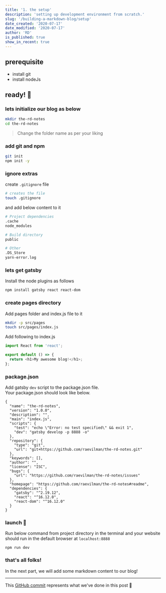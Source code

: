 ```yaml
---
title: '1. the setup'
description: 'setting up development environment from scratch.'
slug: '/building-a-markdown-blog/setup'
date_created: '2020-07-17'
date_modified: '2020-07-17'
author: 'RD'
is_published: true
show_in_recent: true
---
```


## prerequisite
- install git
- install nodeJs

## ready! 🚀

### lets initialize our blog as below

```sh
mkdir the-rd-notes
cd the-rd-notes
```
> Change the folder name as per your liking

### add git and npm

```sh
git init
npm init -y
```

### ignore extras
create `.gitignore` file  
```sh
# creates the file 
touch .gitignore
```
and add below content to it
```sh
# Project dependencies
.cache
node_modules

# Build directory
public

# Other
.DS_Store
yarn-error.log
```

### lets get gatsby
Install the node plugins as follows
```sh
npm install gatsby react react-dom
```

### create pages directory
Add pages folder and index.js file to it  
```sh
mkdir -p src/pages
touch src/pages/index.js
```
Add following to index.js  
```js
import React from 'react';

export default () => {
  return <h1>My awesome blog!</h1>;
};
```

### package.json
Add gatsby `dev` script to the package.json file.  
Your package.json should look like below.
```
{
  "name": "the-rd-notes",
  "version": "1.0.0",
  "description": "",
  "main": "index.js",
  "scripts": {
    "test": "echo \"Error: no test specified\" && exit 1",
    "dev": "gatsby develop -p 8888 -o"
  },
  "repository": {
    "type": "git",
    "url": "git+https://github.com/raevilman/the-rd-notes.git"
  },
  "keywords": [],
  "author": "",
  "license": "ISC",
  "bugs": {
    "url": "https://github.com/raevilman/the-rd-notes/issues"
  },
  "homepage": "https://github.com/raevilman/the-rd-notes#readme",
  "dependencies": {
    "gatsby": "^2.19.12",
    "react": "^16.12.0",
    "react-dom": "^16.12.0"
  }
}
```

### launch 🚀
Run below command from project directory in the terminal and your website should run in the default browser at `localhost:8888` 

```
npm run dev
```

### that's all folks!  

In the next part, we will add some markdown content to our blog!

---
This [GitHub commit](https://github.com/raevilman/the-rd-notes/commit/5f33b4a95078a7bd55be6d70e23028f0d9cba28f) represents what we've done in this post 🤩